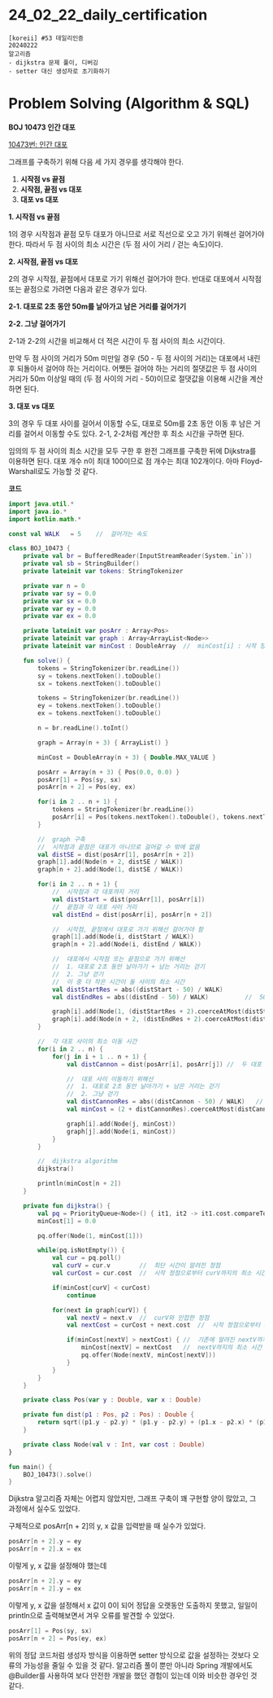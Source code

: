 # 24_02_22_daily_certification

```
[koreii] #53 데일리인증
20240222
알고리즘
- dijkstra 문제 풀이, 디버깅
- setter 대신 생성자로 초기화하기
```

# Problem Solving (Algorithm & SQL)

**BOJ 10473 인간 대포**

[10473번: 인간 대포](https://www.acmicpc.net/problem/10473)

그래프를 구축하기 위해 다음 세 가지 경우를 생각해야 한다.

1. **시작점 vs 끝점**
2. **시작점, 끝점 vs 대포**
3. **대포 vs 대포**

**1. 시작점 vs 끝점**

1의 경우 시작점과 끝점 모두 대포가 아니므로 서로 직선으로 오고 가기 위해선 걸어가야 한다. 따라서 두 점 사이의 최소 시간은 (두 점 사이 거리 / 걷는 속도)이다.

**2. 시작점, 끝점 vs 대포**

2의 경우 시작점, 끝점에서 대포로 가기 위해선 걸어가야 한다. 반대로 대포에서 시작점 또는 끝점으로 가려면 다음과 같은 경우가 있다.

**2-1. 대포로 2초 동안 50m를 날아가고 남은 거리를 걸어가기**

**2-2. 그냥 걸어가기**

2-1과 2-2의 시간을 비교해서 더 적은 시간이 두 점 사이의 최소 시간이다.

만약 두 점 사이의 거리가 50m 미만일 경우 (50 - 두 점 사이의 거리)는 대포에서 내린 후 되돌아서 걸어야 하는 거리이다. 어쨋든 걸어야 하는 거리의 절댓값은 두 점 사이의 거리가 50m 이상일 때의  (두 점 사이의 거리 - 50)이므로 절댓값을 이용해 시간을 계산하면 된다.

**3. 대포 vs 대포**

3의 경우 두 대포 사이를 걸어서 이동할 수도, 대포로 50m를 2초 동안 이동 후 남은 거리를 걸어서 이동할 수도 있다. 2-1, 2-2처럼 계산한 후 최소 시간을 구하면 된다.

임의의 두 점 사이의 최소 시간을 모두 구한 후 완전 그래프를 구축한 뒤에 Dijkstra를 이용하면 된다. 대포 개수 n이 최대 100이므로 점 개수는 최대 102개이다. 아마 Floyd-Warshall로도 가능할 것 같다.

**코드**

```kotlin
import java.util.*
import java.io.*
import kotlin.math.*

const val WALK   = 5    //  걸어가는 속도

class BOJ_10473 {
    private val br = BufferedReader(InputStreamReader(System.`in`))
    private val sb = StringBuilder()
    private lateinit var tokens: StringTokenizer

    private var n = 0
    private var sy = 0.0
    private var sx = 0.0
    private var ey = 0.0
    private var ex = 0.0

    private lateinit var posArr : Array<Pos>
    private lateinit var graph : Array<ArrayList<Node>>
    private lateinit var minCost : DoubleArray  //  minCost[i] : 시작 정점에서 i 정점까지의 거리

    fun solve() {
        tokens = StringTokenizer(br.readLine())
        sy = tokens.nextToken().toDouble()
        sx = tokens.nextToken().toDouble()

        tokens = StringTokenizer(br.readLine())
        ey = tokens.nextToken().toDouble()
        ex = tokens.nextToken().toDouble()

        n = br.readLine().toInt()

        graph = Array(n + 3) { ArrayList() }

        minCost = DoubleArray(n + 3) { Double.MAX_VALUE }

        posArr = Array(n + 3) { Pos(0.0, 0.0) }
        posArr[1] = Pos(sy, sx)
        posArr[n + 2] = Pos(ey, ex)

        for(i in 2 .. n + 1) {
            tokens = StringTokenizer(br.readLine())
            posArr[i] = Pos(tokens.nextToken().toDouble(), tokens.nextToken().toDouble())
        }

        //  graph 구축
        //  시작점과 끝점은 대포가 아니므로 걸어갈 수 밖에 없음
        val distSE = dist(posArr[1], posArr[n + 2])
        graph[1].add(Node(n + 2, distSE / WALK))
        graph[n + 2].add(Node(1, distSE / WALK))

        for(i in 2 .. n + 1) {
            //  시작점과 각 대포까지 거리
            val distStart = dist(posArr[1], posArr[i])
            //  끝점과 각 대포 사이 거리
            val distEnd = dist(posArr[i], posArr[n + 2])

            //  시작점, 끝점에서 대포로 가기 위해선 걸어가야 함
            graph[1].add(Node(i, distStart / WALK))
            graph[n + 2].add(Node(i, distEnd / WALK))

            //  대포에서 시작점 또는 끝점으로 가기 위해선
            //  1. 대포로 2초 동안 날아가기 + 남는 거리는 걷기
            //  2. 그냥 걷기
            //  이 중 더 작은 시간이 둘 사이의 최소 시간
            val distStartRes = abs((distStart - 50) / WALK)
            val distEndRes = abs((distEnd - 50) / WALK)          //  50m는 대포로 2초 동안 날아가고 남은 거리 걷는 시간, 만약 dist - 50이 음수이면 대포로 날아간 다음에 돌아 걸어가야함

            graph[i].add(Node(1, (distStartRes + 2).coerceAtMost(distStart / WALK)))
            graph[i].add(Node(n + 2, (distEndRes + 2).coerceAtMost(distEnd / WALK)))
        }

        //  각 대포 사이의 최소 이동 시간
        for(i in 2 .. n) {
            for(j in i + 1 .. n + 1) {
                val distCannon = dist(posArr[i], posArr[j]) //  두 대포 i, j 사이 거리

                //  대포 사이 이동하기 위해선
                //  1. 대포로 2초 동안 날아가기 + 남은 거리는 걷기
                //  2. 그냥 걷기
                val distCannonRes = abs((distCannon - 50) / WALK)   //  50m는 대포로 날아가고 남은 거리 걷는 시간
                val minCost = (2 + distCannonRes).coerceAtMost(distCannon / WALK)

                graph[i].add(Node(j, minCost))
                graph[j].add(Node(i, minCost))
            }
        }

        //  dijkstra algorithm
        dijkstra()

        println(minCost[n + 2])
    }

    private fun dijkstra() {
        val pq = PriorityQueue<Node>() { it1, it2 -> it1.cost.compareTo(it2.cost) }
        minCost[1] = 0.0

        pq.offer(Node(1, minCost[1]))

        while(pq.isNotEmpty()) {
            val cur = pq.poll()
            val curV = cur.v        //  최단 시간이 알려진 정점
            val curCost = cur.cost  //  시작 정점으로부터 curV까지의 최소 시간

            if(minCost[curV] < curCost)
                continue

            for(next in graph[curV]) {
                val nextV = next.v  //  curV와 인접한 정점
                val nextCost = curCost + next.cost  //  시작 정점으로부터 curV까지 최소 시간 + curV에서 nextV까지 가는 최소 시간

                if(minCost[nextV] > nextCost) { //  기존에 알려진 nextV까지의 최소 시간보다 curV를 거쳐서 가는게 더 빠를 경우
                    minCost[nextV] = nextCost   //  nextV까지의 최소 시간 갱신
                    pq.offer(Node(nextV, minCost[nextV]))
                }
            }
        }
    }

    private class Pos(var y : Double, var x : Double)

    private fun dist(p1 : Pos, p2 : Pos) : Double {
        return sqrt((p1.y - p2.y) * (p1.y - p2.y) + (p1.x - p2.x) * (p1.x - p2.x))
    }

    private class Node(val v : Int, var cost : Double)
}

fun main() {
    BOJ_10473().solve()
}
```

Dijkstra 알고리즘 자체는 어렵지 않았지만, 그래프 구축이 꽤 구현할 양이 많았고, 그 과정에서 실수도 있었다.

구체적으로 posArr[n + 2]의 y, x 값을 입력받을 때 실수가 있었다.

```kotlin
posArr[n + 2].y = ey
posArr[n + 2].x = ex
```

이렇게 y, x 값을 설정해야 했는데

```kotlin
posArr[n + 2].y = ey
posArr[n + 2].y = ex
```

이렇게 y, x 값을 설정해서 x 값이 0이 되어 정답을 오랫동안 도출하지 못했고, 일일이 println으로 출력해보면서 겨우 오류를 발견할 수 있었다.

```kotlin
posArr[1] = Pos(sy, sx)
posArr[n + 2] = Pos(ey, ex)
```

위의 정답 코드처럼 생성자 방식을 이용하면 setter 방식으로 값을 설정하는 것보다 오류의 가능성을 줄일 수 있을 것 같다. 알고리즘 풀이 뿐만 아니라 Spring 개발에서도 @Builder를 사용하여 보다 안전한 개발을 했던 경험이 있는데 이와 비슷한 경우인 것 같다.